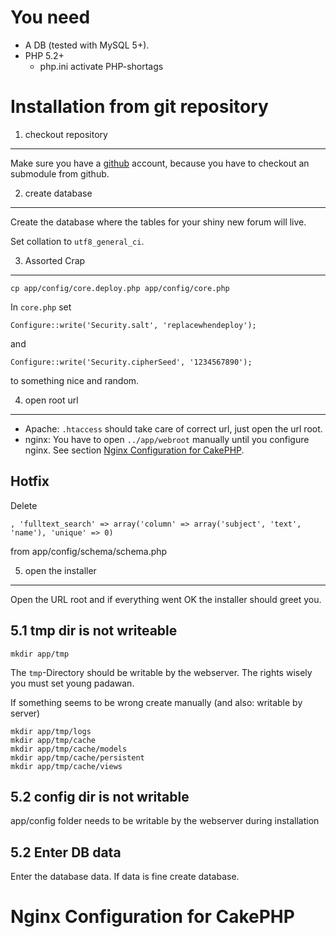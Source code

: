 You need
========

- A DB (tested with MySQL 5+).
- PHP 5.2+
    - php.ini activate PHP-shortags



Installation from git repository
================================


1. checkout repository
----------------------

Make sure you have a [github](http://github.com/) account, because you have to checkout an submodule from github.


2. create database
------------------

Create the database where the tables for your shiny new forum will live.

Set collation to `utf8_general_ci`.

3. Assorted Crap
----------------

    cp app/config/core.deploy.php app/config/core.php
    
In `core.php` set
    
    Configure::write('Security.salt', 'replacewhendeploy');
    
and

    Configure::write('Security.cipherSeed', '1234567890');

to something nice and random.

4. open root url
----------------

- Apache: `.htaccess` should take care of correct url, just open the url root.
- nginx: You have to open `../app/webroot` manually until you configure nginx. See section [Nginx Configuration for CakePHP](#NginxConfigurationForCakePHP).


Hotfix
------

Delete

    , 'fulltext_search' => array('column' => array('subject', 'text', 'name'), 'unique' => 0)
    
from app/config/schema/schema.php


5. open the installer
---------------------

Open the URL root and if everything went OK the installer should greet you.

5.1 tmp dir is not writeable
----------------------------

    mkdir app/tmp
    
The `tmp`-Directory should be writable by the webserver. The rights wisely you must set young padawan.

If something seems to be wrong create manually (and also: writable by server)

    mkdir app/tmp/logs
    mkdir app/tmp/cache
    mkdir app/tmp/cache/models
    mkdir app/tmp/cache/persistent
    mkdir app/tmp/cache/views
    
5.2 config dir is not writable
------------------------------

app/config folder needs to be writable by the webserver during installation
    
    
5.2 Enter DB data
-----------------

Enter the database data. If data is fine create database.


Nginx Configuration for CakePHP <a name="NginxConfigurationForCakePHP"/>
===============================


